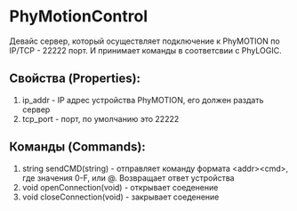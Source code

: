 # PhyMotionControl

Девайс сервер, который осуществляет подключение к PhyMOTION по IP/TCP - 22222 порт. И принимает команды в соответсвии с PhyLOGIC.

## Свойства (Properties):
 1. ip_addr - IP адрес устройства PhyMOTION, его должен раздать сервер
 2. tcp_port - порт, по умолчанию это 22222

## Команды (Commands):
 1. string sendCMD(string) - отправляет команду формата \<addr\>\<cmd\>, где <addr> значения 0-F, или @. Возвращает ответ устройства
 2. void openConnection(void) - открывает соеденение
 3. void closeConnection(void) - закрывает соеденение
